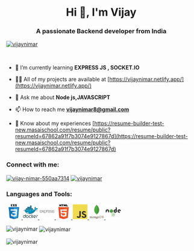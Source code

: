 <h1 align="center">Hi 👋, I'm Vijay</h1>
<h3 align="center">A passionate Backend developer from India</h3>

<p align="left"> <a href="https://github.com/ryo-ma/github-profile-trophy"><img src="https://github-profile-trophy.vercel.app/?username=vijaynimar" alt="vijaynimar" /></a> </p>

<p align="left"> <a href="https://twitter.com/" target="blank"><img src="https://img.shields.io/twitter/follow/?logo=twitter&style=for-the-badge" alt="" /></a> </p>

- 🌱 I’m currently learning **EXPRESS JS , SOCKET.IO**

- 👨‍💻 All of my projects are available at [https://vijaynimar.netlify.app/](https://vijaynimar.netlify.app/)

- 💬 Ask me about **Node js,JAVASCRIPT**

- 📫 How to reach me **vijaynimar8@gmail.com**

- 📄 Know about my experiences [https://resume-builder-test-new.masaischool.com/resume/public?resumeId=67862a91f7b3074e9127867d](https://resume-builder-test-new.masaischool.com/resume/public?resumeId=67862a91f7b3074e9127867d)

<h3 align="left">Connect with me:</h3>
<p align="left">
<a href="https://linkedin.com/in/vijay-nimar-550aa7314" target="blank"><img align="center" src="https://raw.githubusercontent.com/rahuldkjain/github-profile-readme-generator/master/src/images/icons/Social/linked-in-alt.svg" alt="vijay-nimar-550aa7314" height="30" width="40" /></a>
<a href="https://instagram.com/vijaynimar" target="blank"><img align="center" src="https://raw.githubusercontent.com/rahuldkjain/github-profile-readme-generator/master/src/images/icons/Social/instagram.svg" alt="vijaynimar" height="30" width="40" /></a>
</p>

<h3 align="left">Languages and Tools:</h3>
<p align="left"> <a href="https://www.w3schools.com/css/" target="_blank" rel="noreferrer"> <img src="https://raw.githubusercontent.com/devicons/devicon/master/icons/css3/css3-original-wordmark.svg" alt="css3" width="40" height="40"/> </a> <a href="https://www.docker.com/" target="_blank" rel="noreferrer"> <img src="https://raw.githubusercontent.com/devicons/devicon/master/icons/docker/docker-original-wordmark.svg" alt="docker" width="40" height="40"/> </a> <a href="https://expressjs.com" target="_blank" rel="noreferrer"> <img src="https://raw.githubusercontent.com/devicons/devicon/master/icons/express/express-original-wordmark.svg" alt="express" width="40" height="40"/> </a> <a href="https://www.w3.org/html/" target="_blank" rel="noreferrer"> <img src="https://raw.githubusercontent.com/devicons/devicon/master/icons/html5/html5-original-wordmark.svg" alt="html5" width="40" height="40"/> </a> <a href="https://developer.mozilla.org/en-US/docs/Web/JavaScript" target="_blank" rel="noreferrer"> <img src="https://raw.githubusercontent.com/devicons/devicon/master/icons/javascript/javascript-original.svg" alt="javascript" width="40" height="40"/> </a> <a href="https://www.mongodb.com/" target="_blank" rel="noreferrer"> <img src="https://raw.githubusercontent.com/devicons/devicon/master/icons/mongodb/mongodb-original-wordmark.svg" alt="mongodb" width="40" height="40"/> </a> <a href="https://nodejs.org" target="_blank" rel="noreferrer"> <img src="https://raw.githubusercontent.com/devicons/devicon/master/icons/nodejs/nodejs-original-wordmark.svg" alt="nodejs" width="40" height="40"/> </a> </p>

<p><img align="left" src="https://github-readme-stats.vercel.app/api/top-langs?username=vijaynimar&show_icons=true&locale=en&layout=compact" alt="vijaynimar" /></p>

<p>&nbsp;<img align="center" src="https://github-readme-stats.vercel.app/api?username=vijaynimar&show_icons=true&locale=en" alt="vijaynimar" /></p>

<p><img align="center" src="https://github-readme-streak-stats.herokuapp.com/?user=vijaynimar&" alt="vijaynimar" /></p>
